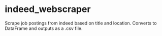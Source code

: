 # indeed_webscraper
Scrape job postings from indeed based on title and location. Converts to DataFrame and outputs as a .csv file. 
